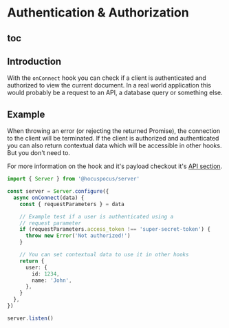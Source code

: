 # Authentication & Authorization

## toc

## Introduction

With the `onConnect` hook you can check if a client is authenticated and authorized to view the current document. In a real world application this would probably be a request to an API, a database query or something else.

## Example

When throwing an error (or rejecting the returned Promise), the connection to the client will be terminated. If the client is authorized and authenticated you can also return contextual data which will be accessible in other hooks. But you don't need to.

For more information on the hook and it's payload checkout it's [API section](/api/on-connect).

```typescript
import { Server } from '@hocuspocus/server'

const server = Server.configure({
  async onConnect(data) {
    const { requestParameters } = data

    // Example test if a user is authenticated using a
    // request parameter
    if (requestParameters.access_token !== 'super-secret-token') {
      throw new Error('Not authorized!')
    }

    // You can set contextual data to use it in other hooks
    return {
      user: {
        id: 1234,
        name: 'John',
      },
    }
  },
})

server.listen()
```
